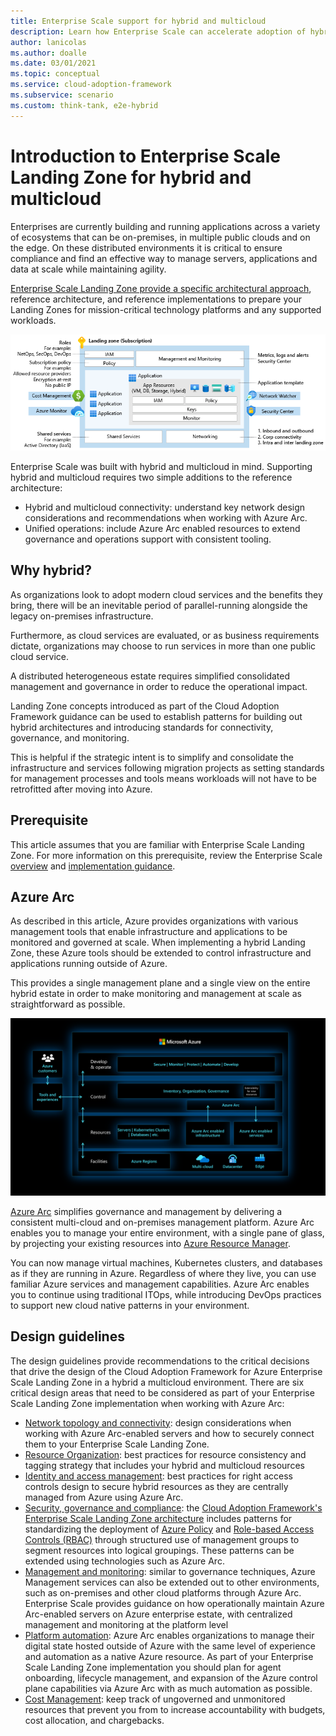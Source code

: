 ```yaml
---
title: Enterprise Scale support for hybrid and multicloud
description: Learn how Enterprise Scale can accelerate adoption of hybrid or multi-cloud architectures.
author: lanicolas
ms.author: doalle
ms.date: 03/01/2021
ms.topic: conceptual
ms.service: cloud-adoption-framework
ms.subservice: scenario
ms.custom: think-tank, e2e-hybrid
---
```


# Introduction to Enterprise Scale Landing Zone for hybrid and multicloud

Enterprises are currently building and running applications across a variety of ecosystems that can be on-premises, in multiple public clouds and on the edge. On these distributed environments it is critical to ensure compliance and find an effective way to manage servers, applications and data at scale while maintaining agility.

[Enterprise Scale Landing Zone provide a specific architectural approach](../../ready/enterprise-scale/architecture.md), reference architecture, and reference implementations to prepare your Landing Zones for mission-critical technology platforms and any supported workloads.

![Diagram for ESLZ](./media/lz-design.png)

Enterprise Scale was built with hybrid and multicloud in mind. Supporting hybrid and multicloud requires two simple additions to the reference architecture:

- Hybrid and multicloud connectivity: understand key network design considerations and recommendations when working with Azure Arc.
- Unified operations: include Azure Arc enabled resources to extend governance and operations support with consistent tooling.

## Why hybrid?

As organizations look to adopt modern cloud services and the benefits they bring, there will be an inevitable period of parallel-running alongside the legacy on-premises infrastructure.

Furthermore, as cloud services are evaluated, or as business requirements dictate, organizations may choose to run services in more than one public cloud service.

A distributed heterogeneous estate requires simplified consolidated management and governance in order to reduce the operational impact.

Landing Zone concepts introduced as part of the Cloud Adoption Framework guidance can be used to establish patterns for building out hybrid architectures and introducing standards for connectivity, governance, and monitoring.

This is helpful if the strategic intent is to simplify and consolidate the infrastructure and services following migration projects as setting standards for management processes and tools means workloads will not have to be retrofitted after moving into Azure.

## Prerequisite

This article assumes that you are familiar with Enterprise Scale Landing Zone. For more information on this prerequisite, review the Enterprise Scale [overview](../../ready/enterprise-scale/index.md) and [implementation guidance](../../ready/enterprise-scale/implementation.md).

## Azure Arc

As described in this article, Azure provides organizations with various management tools that enable infrastructure and applications to be monitored and governed at scale. When implementing a hybrid Landing Zone, these Azure tools should be extended to control infrastructure and applications running outside of Azure.

This provides a single management plane and a single view on the entire hybrid estate in order to make monitoring and management at scale as straightforward as possible.

![Azure Arc high level architecture](./media/azure-arc-high-level-architecture.png)

[Azure Arc](/azure/azure-arc/) simplifies governance and management by delivering a consistent multi-cloud and on-premises management platform. Azure Arc enables you to manage your entire environment, with a single pane of glass, by projecting your existing resources into [Azure Resource Manager](/azure/azure-resource-manager/management/overview).

You can now manage virtual machines, Kubernetes clusters, and databases as if they are running in Azure. Regardless of where they live, you can use familiar Azure services and management capabilities. Azure Arc enables you to continue using traditional ITOps, while introducing DevOps practices to support new cloud native patterns in your environment.

## Design guidelines

The design guidelines provide recommendations to the critical decisions that drive the design of the Cloud Adoption Framework for Azure Enterprise Scale Landing Zone in a hybrid a multicloud environment. There are six critical design areas that need to be considered as part of your Enterprise Scale Landing Zone implementation when working with Azure Arc:

- [Network topology and connectivity](./eslz-arc-servers-connectivity.md): design considerations when working with Azure Arc-enabled servers and how to securely connect them to your Enterprise Scale Landing Zone.
- [Resource Organization](./eslz-resource-organization.md): best practices for resource consistency and tagging strategy that includes your hybrid and multicloud resources
- [Identity and access management](./eslz-identity-and-access-management.md): best practices for right access controls design to secure hybrid resources as they are centrally managed from Azure using Azure Arc.
- [Security, governance and compliance](./eslz-security-governance-and-compliance.md): the [Cloud Adoption Framework's Enterprise Scale Landing Zone architecture](../../ready/enterprise-scale/architecture.md) includes patterns for standardizing the deployment of [Azure Policy](/azure/governance/policy/overview) and [Role-based Access Controls (RBAC)](../../ready/azure-setup-guide/manage-access.md) through structured use of management groups to segment resources into logical groupings. These patterns can be extended using technologies such as Azure Arc.
- [Management and monitoring](./eslz-management-and-monitoring-arc-server.md): similar to governance techniques, Azure Management services can also be extended out to other environments, such as on-premises and other cloud platforms through Azure Arc. Enterprise Scale provides guidance on how operationally maintain Azure Arc-enabled servers on Azure enterprise estate, with centralized management and monitoring at the platform level
- [Platform automation](./eslz-automation-arc-server.md): Azure Arc enables organizations to manage their digital state hosted outside of Azure with the same level of experience and automation as a native Azure resource. As part of your Enterprise Scale Landing Zone implementation you should plan for agent onboarding, lifecycle management, and expansion of the Azure control plane capabilities via Azure Arc with as much automation as possible.
- [Cost Management](./eslz-cost-governance.md): keep track of ungoverned and unmonitored resources that prevent you from to increase accountability with budgets, cost allocation, and chargebacks.
